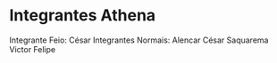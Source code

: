 # Integrantes Athena
Integrante Feio:
César
Integrantes Normais:
Alencar
César
Saquarema
Victor
Felipe
